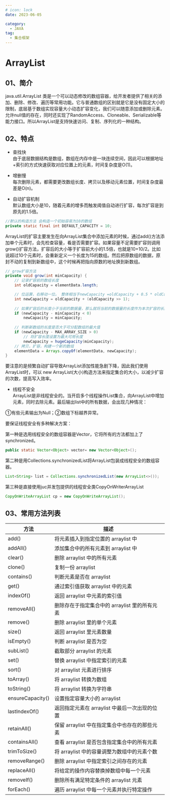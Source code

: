 ```yaml
---
# icon: lock
date: 2023-06-05

category:
  - JAVA
tag:
  - 集合框架
---
```


# ArrayList
## 01、简介

java.util.ArrayList 类是一个可以动态修改的数组容器，给开发者提供了相关的添加、删除、修改、遍历等常用功能。它与普通数组的区别就是它是没有固定大小的限制，底层基于数组实现容量大小动态扩容变化，我们可以随意添加或删除元素。允许null值的存在，同时还实现了RandomAccess、Cloneable、Serializable等能力接口。所以ArrayList是支持快速访问、复制、序列化的一种结构。  

## 02、特点 

- 查找快  
由于底层数据结构是数组，数组在内存中是一块连续空间，因此可以根据地址+索引的方式快速获取对应位置上的元素，时间复杂度是O(1)。  

- 增删慢  
每次删除元素，都需要更改数组长度、拷贝以及移动元素位置，时间复杂度最差是O(n)。 

- 自动扩容机制  
默认数组大小是10，随着元素的增多而触发阈值自动进行扩容，每次扩容是到原先的1.5倍。   
```java
//默认的构造方法 会构造一个初始容易为10的数组
private static final int DEFAULT_CAPACITY = 10;
``` 
ArrayList的扩容主要发生在向ArrayList集合中添加元素的时候，通过add()方法添加单个元素时，会先检查容量，看是否需要扩容。如果容量不足需要扩容则调用grow()扩容方法，扩容后的大小等于扩容前大小的1.5倍，也就是10+10/2。比如说超过10个元素时，会重新定义一个长度为15的数组。然后把原数组的数据，原封不动的复制到新数组中，这个时候再把指向原数的地址换到新数组。
```java
// grow扩容方法
private void grow(int minCapacity) {
    // 记录扩容前的数组长度
    int oldCapacity = elementData.length;

    // 位运算，右移动一位。 整体相当于newCapacity =oldCapacity + 0.5 * oldCapacity
    int newCapacity = oldCapacity + (oldCapacity >> 1);
    
    // 如果扩容后的长度小于当前的数据量，那么就将当前的数据量的长度作为本次扩容的长度
    if (newCapacity - minCapacity < 0)
        newCapacity = minCapacity;
    
    // 判断新数组的长度是否大于可分配数组的最大值
    if (newCapacity - MAX_ARRAY_SIZE > 0)
        // 将扩容长度设置为最大可用长度
        newCapacity = hugeCapacity(minCapacity);
    // 拷贝，扩容，构建一个新的数组
    elementData = Arrays.copyOf(elementData, newCapacity);
}
```

要注意的是频繁自动扩容导致ArrayList添加性能急剧下降，因此我们使用ArrayList时，可以 new ArrayList(大小)构造方法来指定集合的大小，以减少扩容的次数，提高写入效率。

- 线程不安全  
ArrayList是非线程安全的。当开启多个线程操作List集合，向ArrayList中增加元素，同时去除元素。最后输出list中的所有数据，会出现几种情况：

①有些元素输出为Null；②数组下标越界异常。  

要保证线程安全有多种解决方案：  

第一种是选用线程安全的数组容器是Vector，它将所有的方法都加上了synchronized。
```java
public static Vector<Object> vector= new Vector<Object>(); 
```
第二种是用Collections.synchronizedList将ArrayList包装成线程安全的数组容器。
```java
List<String> list = Collections.synchronizedList(new ArrayList<>());
```
第三种是直接使用juc并发包提供的线程安全类CopyOnWriterArrayList
```java
CopyOnWriteArrayList cp = new CopyOnWriteArrayList();
```


## 03、常用方法列表

|方法	|描述
| ----------- | ----------- |
|add()	|将元素插入到指定位置的 arraylist 中
|addAll()	|添加集合中的所有元素到 arraylist 中
|clear()	|删除 arraylist 中的所有元素
|clone()	|复制一份 arraylist
|contains()	|判断元素是否在 arraylist
|get()	|通过索引值获取 arraylist 中的元素
|indexOf()	|返回 arraylist 中元素的索引值
|removeAll()	|删除存在于指定集合中的 arraylist 里的所有元素
|remove()	|删除 arraylist 里的单个元素
|size()	|返回 arraylist 里元素数量
|isEmpty()	|判断 arraylist 是否为空
|subList()	|截取部分 arraylist 的元素
|set()	|替换 arraylist 中指定索引的元素
|sort()	|对 arraylist 元素进行排序
|toArray()	|将 arraylist 转换为数组
|toString()	|将 arraylist 转换为字符串
|ensureCapacity()	|设置指定容量大小的 arraylist
|lastIndexOf()	|返回指定元素在 arraylist 中最后一次出现的位置
|retainAll()	|保留 arraylist 中在指定集合中也存在的那些元素
|containsAll()	|查看 arraylist 是否包含指定集合中的所有元素
|trimToSize()	|将 arraylist 中的容量调整为数组中的元素个数
|removeRange()	|删除 arraylist 中指定索引之间存在的元素
|replaceAll()	|将给定的操作内容替换掉数组中每一个元素
|removeIf()	|删除所有满足特定条件的 arraylist 元素
|forEach()	|遍历 arraylist 中每一个元素并执行特定操作

 

